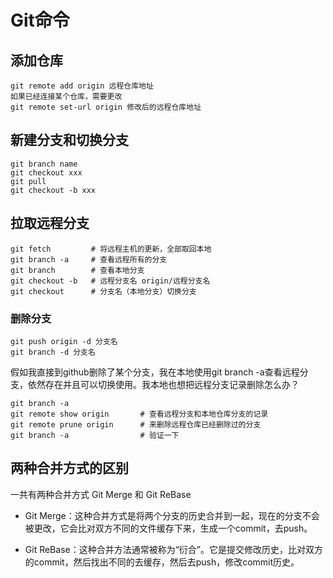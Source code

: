 # Git命令

## 添加仓库

```git
git remote add origin 远程仓库地址
如果已经连接某个仓库，需要更改
git remote set-url origin 修改后的远程仓库地址

```

## 新建分支和切换分支

```git
git branch name
git checkout xxx
git pull
git checkout -b xxx
```

## 拉取远程分支

```git
git fetch         # 将远程主机的更新，全部取回本地
git branch -a     # 查看远程所有的分支
git branch        # 查看本地分支
git checkout -b   # 远程分支名 origin/远程分支名
git checkout      # 分支名（本地分支）切换分支
```

### 删除分支

```git
git push origin -d 分支名
git branch -d 分支名
```

假如我直接到github删除了某个分支，我在本地使用git branch -a查看远程分支，依然存在并且可以切换使用。我本地也想把远程分支记录删除怎么办？

```git
git branch -a
git remote show origin       # 查看远程分支和本地仓库分支的记录
git remote prune origin      # 来删除远程仓库已经删除过的分支
git branch -a                # 验证一下

```

## 两种合并方式的区别

一共有两种合并方式 Git Merge 和 Git ReBase

*   Git Merge：这种合并方式是将两个分支的历史合并到一起，现在的分支不会被更改，它会比对双方不同的文件缓存下来，生成一个commit，去push。

*   Git ReBase：这种合并方法通常被称为“衍合”。它是提交修改历史，比对双方的commit，然后找出不同的去缓存，然后去push，修改commit历史。
